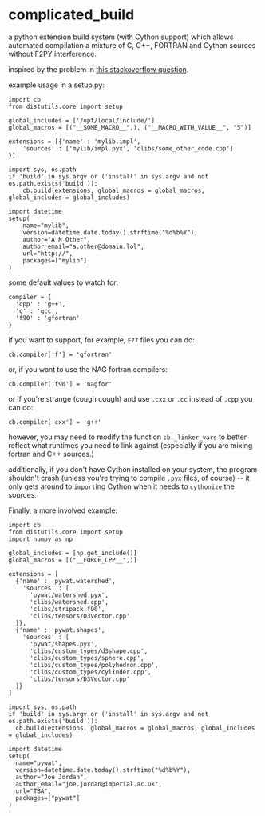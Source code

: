complicated_build
=================

a python extension build system (with Cython support) which allows automated compilation a mixture of C, C++, FORTRAN and Cython sources without F2PY interference.

inspired by the problem in [this stackoverflow question](http://stackoverflow.com/questions/12696520/cython-and-fortran-how-to-compile-together-without-f2py).

example usage in a setup.py:

    import cb
    from distutils.core import setup
    
    global_includes = ['/opt/local/include/']
    global_macros = [("__SOME_MACRO__",), ("__MACRO_WITH_VALUE__", "5")]
    
    extensions = [{'name' : 'mylib.impl',
        'sources' : ['mylib/impl.pyx', 'clibs/some_other_code.cpp']
    }]
    
    import sys, os.path
    if 'build' in sys.argv or ('install' in sys.argv and not os.path.exists('build')):
        cb.build(extensions, global_macros = global_macros, global_includes = global_includes)
    
    import datetime
    setup(
        name="mylib",
        version=datetime.date.today().strftime("%d%b%Y"),
        author="A N Other",
        author_email="a.other@domain.lol",
        url="http://",
        packages=["mylib"]
    )

some default values to watch for:

    compiler = {
      'cpp' : 'g++',
      'c' : 'gcc',
      'f90' : 'gfortran'
    }

if you want to support, for example, `F77` files you can do:

    cb.compiler['f'] = 'gfortran'

or, if you want to use the NAG fortran compilers:

    cb.compiler['f90'] = 'nagfor'

or if you're strange (cough cough) and use `.cxx` or `.cc` instead of `.cpp` you can do:

    cb.compiler['cxx'] = 'g++'

however, you may need to modify the function `cb._linker_vars` to better reflect what runtimes you need to link against (especially if you are mixing fortran and C++ sources.)

additionally, if you don't have Cython installed on your system, the program shouldn't crash (unless you're trying to compile `.pyx` files, of course) -- it only gets around to `import`ing Cython when it needs to `cythonize` the sources.

Finally, a more involved example:

    import cb
    from distutils.core import setup
    import numpy as np
    
    global_includes = [np.get_include()]
    global_macros = [("__FORCE_CPP__",)]
    
    extensions = [
      {'name' : 'pywat.watershed',
        'sources' : [
          'pywat/watershed.pyx',
          'clibs/watershed.cpp',
          'clibs/stripack.f90',
          'clibs/tensors/D3Vector.cpp'
      ]},
      {'name' : 'pywat.shapes',
        'sources' : [
          'pywat/shapes.pyx',
          'clibs/custom_types/d3shape.cpp',
          'clibs/custom_types/sphere.cpp',
          'clibs/custom_types/polyhedron.cpp',
          'clibs/custom_types/cylinder.cpp',
          'clibs/tensors/D3Vector.cpp'
      ]}
    ]
    
    import sys, os.path
    if 'build' in sys.argv or ('install' in sys.argv and not os.path.exists('build')):
      cb.build(extensions, global_macros = global_macros, global_includes = global_includes)
    
    import datetime
    setup(
      name="pywat",
      version=datetime.date.today().strftime("%d%b%Y"),
      author="Joe Jordan",
      author_email="joe.jordan@imperial.ac.uk",
      url="TBA",
      packages=["pywat"]
    )
